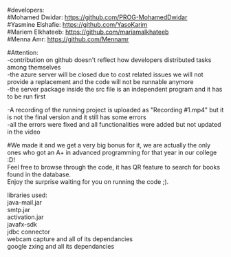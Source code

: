 #developers:  
#Mohamed Dwidar: https://github.com/PROG-MohamedDwidar  
#Yasmine Elshafie: https://github.com/YasoKarim  
#Mariem Elkhateeb: https://github.com/mariamalkhateeb  
#Menna Amr: https://github.com/Mennamr  
  
#Attention:  
 -contribution on github doesn't reflect how developers distributed tasks among themselves  
 -the azure server will be closed due to cost related issues we will not provide a replacement and the code will not be runnable anymore  
 -the server package inside the src file is an independent program and it has to be run first  
   
-A recording of the running project is uploaded as "Recording #1.mp4" but it is not the final version and it still has some errors  
-all the errors were fixed and all functionalities were added but not updated in the video   
  
#We made it and we get a very big bonus for it, we are actually the only ones who got an A+ in advanced programming for that year in our college :D!   
Feel free to browse through the code, it has QR feature to search for books found in the database.  
Enjoy the surprise waiting for you on running the code ;).  
  
libraries used:  
  java-mail.jar  
  smtp.jar  
  activation.jar  
  javafx-sdk  
  jdbc connector  
  webcam capture and all of its dependancies  
  google zxing and all its dependancies  
  
